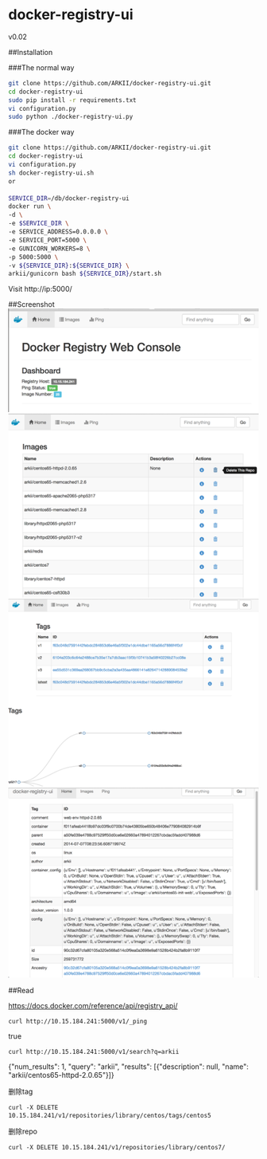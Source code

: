 docker-registry-ui
==================

v0.02

##Installation

###The normal way
```Bash
git clone https://github.com/ARKII/docker-registry-ui.git
cd docker-registry-ui
sudo pip install -r requirements.txt
vi configuration.py
sudo python ./docker-registry-ui.py
```

###The docker way
```Bash
git clone https://github.com/ARKII/docker-registry-ui.git
cd docker-registry-ui
vi configuration.py
sh docker-registry-ui.sh
or

SERVICE_DIR=/db/docker-registry-ui
docker run \
-d \
-e $SERVICE_DIR \
-e SERVICE_ADDRESS=0.0.0.0 \
-e SERVICE_PORT=5000 \
-e GUNICORN_WORKERS=8 \
-p 5000:5000 \
-v ${SERVICE_DIR}:${SERVICE_DIR} \
arkii/gunicorn bash ${SERVICE_DIR}/start.sh

```


Visit http://ip:5000/


##Screenshot
![image](https://github.com/ARKII/docker-registry-ui/blob/master/test/1.png)
![image](https://github.com/ARKII/docker-registry-ui/blob/master/test/2.png)
![image](https://github.com/ARKII/docker-registry-ui/blob/master/test/3.png)
![image](https://github.com/ARKII/docker-registry-ui/blob/master/test/4.png)







##Read

https://docs.docker.com/reference/api/registry_api/

```
curl http://10.15.184.241:5000/v1/_ping
```
true
```
curl http://10.15.184.241:5000/v1/search?q=arkii
```
{"num_results": 1, "query": "arkii", "results": [{"description": null, "name": "arkii/centos65-httpd-2.0.65"}]}



删除tag
```
curl -X DELETE 10.15.184.241/v1/repositories/library/centos/tags/centos5
```
删除repo
```
curl -X DELETE 10.15.184.241/v1/repositories/library/centos7/
```